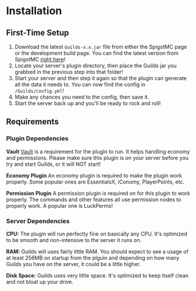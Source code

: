 # Installation

## First-Time Setup

1) Download the latest `Guilds-x.x.jar` file from either the SpigotMC page or the development build page. You can find the latest version from SpigotMC [right here](https://www.spigotmc.org/resources/66176/)!
2) Locate your server's plugin directory, then place the Guilds jar you grabbed in the previous step into that folder!
3) Start your server and then step it again so that the plugin can generate all the data it needs to. You can now find the config in `/Guilds/config.yml`!
4) Make any chances you need to the config, then save it.
5) Start the server back up and you'll be ready to rock and roll!

## Requirements

### Plugin Dependencies

**Vault**
[Vault](https://www.spigotmc.org/resources/34315/) is a requirement for the plugin to run. It helps handling economy and permissions. Please make sure this plugin is on your server before you try and start Guilds, or it will NOT start!

**Economy Plugin**
An economy plugin is required to make the plugin work properly. Some popular ones are EssentialsX, iConomy, PlayerPoints, etc.

**Permission Plugin**
A permission plugin is required on for this plugin to work properly. The commands and other features all use permission nodes to properly work. A popular one is LuckPerms!

### Server Dependencies

**CPU:** The plugin will run perfectly fine on basically any CPU. It's optimized to be smooth and non-intensive to the server it runs on.

**RAM:** Guilds will uses fairly little RAM. You should expect to see a usage of at least 256MB on startup from the plguin and depending on how many Guilds you have on the server, it could be a little higher.

**Disk Space:** Guilds uses very little space. It's optimized to keep itself clean and not bloat up your drive.
